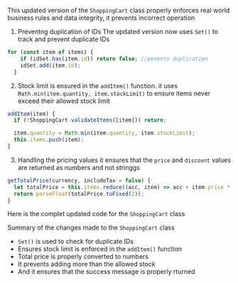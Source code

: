This updated version of the `ShoppingCart` class properly enforces real world business rules and data integrity, it prevents incorrect operation 

1. Preventng duplication of IDs
The updated version now uses `Set()` to track and prevent duplicate IDs

```javascript
for (const item of items) {
    if (idSet.has(item.id)) return false; //pevents duplication
    idSet.add(item.id);
  }
```

2. Stock limit is ensured in the `addItem()` function. it uses `Math.min(item.quantity, item.stockLimit)` to ensure items never exceed their allowed stock limit
```javascript
addItem(item) {
  if (!ShoppingCart.validateItems([item])) return;

  item.quantity = Math.min(item.quantity, item.stockLimit); 
  this.items.push(item);
}
```
3. Handling the pricing values
   it ensures that the `price` and `discount` values are returned as numbers and not stringgs

```javascript
getTotalPrice(currency, includeTax = false) {
  let totalPrice = this.items.reduce((acc, item) => acc + item.price * item.quantity, 0);
  return parseFloat(totalPrice.toFixed(2)); 
}

```
Here is the complet updated code for the    `ShoppingCart` class

Summary of the changes made to the `ShoppingCart` class

- `Set()` is used to check for duplicate IDs
- Ensures stock limit is enforced in the `addItem()` function
- Total price is properly converted to numbers
- It prevents adding more than the allowed stock
- And it ensures that the success message is properly rturned